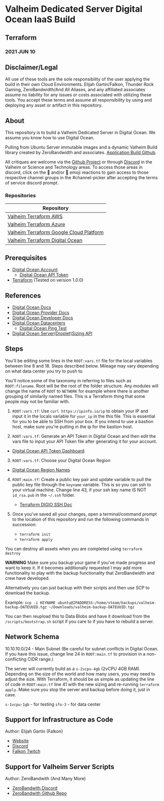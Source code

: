 # Valheim Dedicated Server Digital Ocean IaaS Build

## Terraform

### 2021 JUN 10

## Disclaimer/Legal

All use of these tools are the sole responsibility of the user applying the build in their own Cloud Environments.  Elijah Gartin/Falkon, Thunder Rock Gaming, ZeroBandwidth/And All Aliases, and any affiliated associates assume no liability for any issues or costs associated with utilizing these tools. You accept these terms and assume all responsibility by using and deploying any asset or artifact in this repository.

## About

This repository is to build a Valheim Dedicated Server in Digital Ocean.  We assume you know how to use Digital Ocean.

Pulling from Ubuntu Server immutable images and a dynamic Valheim Build library created by ZeroBandwidth and associates. [Application Build Github](https://github.com/Nimdy/Dedicated_Valheim_Server_Script.git). 

All critiques are welcome via the [Github Project](https://github.com/users/ElijahGartin/projects/2) or through [Discord](https://discord.gg/Trwr3Ty) in the Valheim or Science and Technology areas. To access those areas in discord, click on the :evergreen_tree: and/or :rocket: emoji reactions to gain access to those respective channel groups in the #channel-picker after accepting the terms of service discord prompt.

### Repositories

| Repository  |
| ----------- |
| [Valheim Terraform AWS](https://github.com/ElijahGartin/valheim-dedicated-server-aws)     |
| [Valheim Terraform Azure](https://github.com/ElijahGartin/valheim-dedicated-server-azure)   |
| [Valheim Terraform Google Cloud Platform](https://github.com/ElijahGartin/valheim-dedicated-server-gcp)            |
| [Valheim Terraform Digital Ocean](https://github.com/ElijahGartin/valheim-dedicated-server-digio)            |

## Prerequisites

  - [Digital Ocean Account](https://m.do.co/c/9d2217a2725c)
     - [Digital Ocean API Token](https://cloud.digitalocean.com/account/api/tokens)
  - [Terraform](https://www.terraform.io/downloads.html) (Tested on version 1.0.0)

## References

  - [Digital Ocean Docs](https://docs.digitalocean.com/)
  - [Digital Ocean Provider Docs](https://registry.terraform.io/providers/digitalocean/digitalocean/latest)
  - [Digital Ocean Developer Docs](https://developers.digitalocean.com/libraries/)
  - [Digital Ocean Datacenters](https://docs.digitalocean.com/products/platform/availability-matrix/)
    - [Digital Ocean Ping Test](https://cloudpingtest.com/digital_ocean)
  - [Digital Ocean Server(Droplet)Sizing API](https://developers.digitalocean.com/documentation/v2/#list-all-sizes)

## Steps

You'll be editing some lines in the `ROOT:vars.tf` file for the local variables between line 8 and 18. Steps described below. Mileage may vary depending on what data center you try to push to.

You'll notice some of the taxonomy in referring to files such as `ROOT:filename`.  Root will be the root of the folder structure. Any modules will change the name of `ROOT` to `NETWORK` for example where there is another grouping of similarily named files.  This is a Terraform thing that some people may not be familiar with.

1. `ROOT:vars.tf`: Use `curl https://ipinfo.io/ip` to obtain your IP and input it in the locals variable for `your_ip` in the this file. This is essential for you to be able to SSH from your box.  If you intend to use a bastion host, make sure you're putting in the ip for the bastion host.

2. `ROOT:vars.tf`: Generate an API Token in Digital Ocean and then edit the vars file to input your API Token file after generating it for your account. 
  - [Digital Ocean API Token Dashboard](https://cloud.digitalocean.com/account/api/tokens)

3. `ROOT:vars.tf`: Choose your Digital Ocean Region
  - [Digital Ocean Region Names](https://docs.digitalocean.com/products/platform/availability-matrix/)
   
4. `ROOT:main.tf`: Create a public key pair and update variable to pull the public key file through the `keyname` variable. This is so you can ssh to your virtual machine. Change line 43, if your ssh key name IS NOT `id_rsa.pub` in the `~/.ssh` folder.
    - [Terraform DIGIO SSH Doc](https://registry.terraform.io/providers/digitalocean/digitalocean/latest/docs/resources/ssh_key)

5. Once you've saved all your changes, open a terminal/command prompt to the location of this repository and run the following commands in succession:
    - `terraform init`
    - `terraform apply`

  You can destroy all assets when you are completed using `terraform destroy`

  **WARNING**
  Make sure you backup your game if you've made progress and want to keep it. If it becomes additionally requested I may add more functionality to play with the backup functionality that ZeroBandwidth and crew have developed.

  Alternatively you can just backup with their scripts and then use SCP to download the backup.

  Example:
  ```scp -i KEYNAME ubuntu@IPADDRESS:/home/steam/backups/valheim-backup-DATEUUID.tgz ~/Downloads/valheim-backup-DATEUUID.tgz```

  You can then reupload this to Data Blobs and have it download from the `/scripts/bootstrap.sh` script if you care to if you have to rebuild a server.

## Network Schema

10.10.10.0/24 - Main Subnet (Be careful for subnet conflicts in Digital Ocean. If you have this issue, change line 24 in `ROOT:main.tf` to provision in a non-conflicting CIDR range.)

The server will currently build as a `s-2vcpu-4gb` (2vCPU 4GB RAM). Depending on the size of the world and how many users, you may need to adjust the size. With Terraform, it should be as simple as updating the line of code in `ROOT:main.tf` line 41 with the new sizing and re-running `terraform apply`. Make sure you stop the server and backup before doing it, just in case.

`s-1vcpu-1gb` - for testing
`sfo-3` - for data center

## Support for Infrastructure as Code

Author: Elijah Gartin (Falkon)

- [Website](https://www.thunderrockgaming.com)
- [Discord](https://discord.gg/Trwr3Ty)
- [Falkon Twitch](https://twitch.tv/FalkonTTV)

## Support for Valheim Server Scripts

Author: ZeroBandwith (And Many More)

- [ZeroBandwith Discord](https://discord.gg/ejgQUfc)
- [ZeroBandwith Github Repo](https://github.com/Nimdy/Dedicated_Valheim_Server_Script.git)